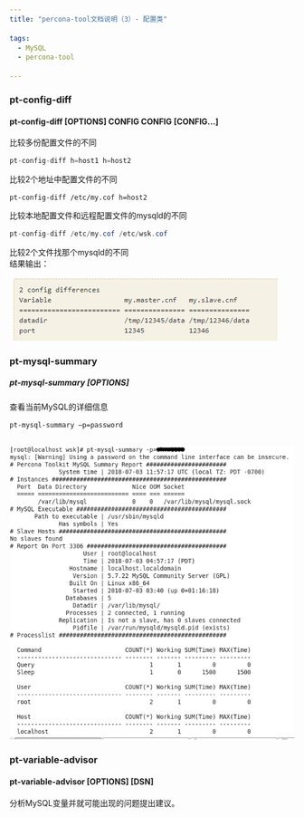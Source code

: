 ```yaml
---
title: "percona-tool文档说明（3）- 配置类"

tags:
  - MySQL
  - percona-tool
  
---
```



### pt-config-diff
#### pt-config-diff [OPTIONS] CONFIG CONFIG [CONFIG...]

比较多份配置文件的不同  
```java
pt-config-diff h=host1 h=host2
```
比较2个地址中配置文件的不同
```mysql
pt-config-diff /etc/my.cof h=host2
```
比较本地配置文件和远程配置文件的mysqld的不同
```java
pt-config-diff /etc/my.cof /etc/wsk.cof
```
比较2个文件找那个mysqld的不同  
结果输出：

![image](https://raw.githubusercontent.com/wsk1103/images/master/percona-tool/17.png)



### pt-mysql-summary
##### pt-mysql-summary [OPTIONS]
查看当前MySQL的详细信息

```
pt-mysql-summary –p=password


```


![image](https://raw.githubusercontent.com/wsk1103/images/master/percona-tool/35.png)



### pt-variable-advisor
#### pt-variable-advisor [OPTIONS] [DSN]
分析MySQL变量并就可能出现的问题提出建议。


